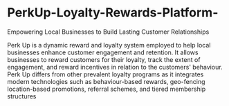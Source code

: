 # PerkUp-Loyalty-Rewards-Platform-
Empowering Local Businesses to Build Lasting Customer Relationships

Perk Up is a dynamic reward and loyalty system employed to help local businesses enhance customer engagement and retention. It allows businesses to reward customers for their loyalty, track the extent of engagement, and reward incentives in relation to the customers' behaviour. Perk Up differs from other prevalent loyalty programs as it integrates modern technologies such as behaviour-based rewards, geo-fencing location-based promotions, referral schemes, and tiered membership structures

